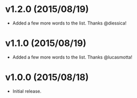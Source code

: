 # v1.2.0 (2015/08/19)

* Added a few more words to the list. Thanks @diessica!

# v1.1.0 (2015/08/19)

* Added a few more words to the list. Thanks @lucasmotta!

# v1.0.0 (2015/08/18)

* Initial release.
